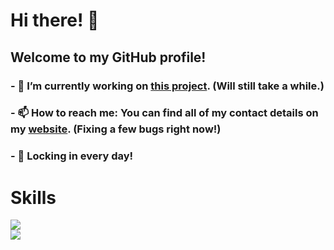 # Hi there! 👋

## Welcome to my GitHub profile!

### - 🔭 I’m currently working on [this project](https://github.com/goblin101-co/stock-simulator). (Will still take a while.)
### - 📫 How to reach me: You can find all of my contact details on my [website](https://rsaks29.github.io). (Fixing a few bugs right now!)
### - 💼 Locking in every day!
# Skills

<img src="https://skillicons.dev/icons?i=python,github,js,md,raspberrypi,vscode" /><br>
<img src="https://skillicons.dev/icons?i=windows,css,git,html,java,apple" />

